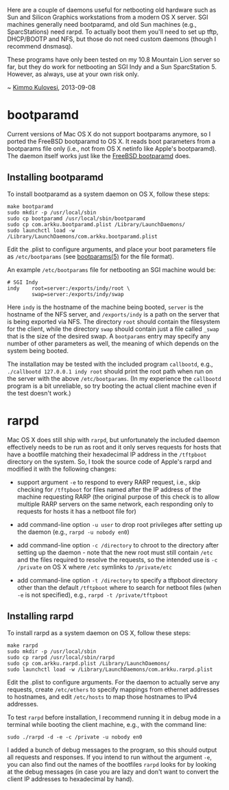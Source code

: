 Here are a couple of daemons useful for netbooting old hardware such as
Sun and Silicon Graphics workstations from a modern OS X server. SGI machines
generally need bootparamd, and old Sun machines (e.g., SparcStations) need
rarpd. To actually boot them you'll need to set up tftp, DHCP/BOOTP and NFS,
but those do not need custom daemons (though I recommend dnsmasq).

These programs have only been tested on my 10.8 Mountain Lion server so far,
but they do work for netbooting an SGI Indy and a Sun SparcStation 5. However,
as always, use at your own risk only.

~ [Kimmo Kulovesi](http://arkku.com/), 2013-09-08


bootparamd
==========

Current versions of Mac OS X do not support bootparams anymore, so I
ported the FreeBSD bootparamd to OS X. It reads boot parameters from
a bootparams file only (i.e., not from OS X netinfo like Apple's bootparamd).
The daemon itself works just like the
[FreeBSD bootparamd](http://www.unix.com/man-page/freebsd/8/bootparamd/) does.


Installing bootparamd
---------------------

To install bootparamd as a system daemon on OS X, follow these steps:

    make bootparamd
    sudo mkdir -p /usr/local/sbin
    sudo cp bootparamd /usr/local/sbin/bootparamd
    sudo cp com.arkku.bootparamd.plist /Library/LaunchDaemons/
    sudo launchctl load -w /Library/LaunchDaemons/com.arkku.bootparamd.plist

Edit the .plist to configure arguments, and place your boot parameters
file as `/etc/bootparams` (see
[bootparams(5)](http://www.unix.com/man-page/freebsd/5/bootparams/) for the
file format).

An example `/etc/bootparams` file for netbooting an SGI machine would be:

```
# SGI Indy
indy    root=server:/exports/indy/root \
        swap=server:/exports/indy/swap
```

Here `indy` is the hostname of the machine being booted, `server` is the
hostname of the NFS server, and `/exports/indy` is a path on the server
that is being exported via NFS. The directory `root` should contain the
filesystem for the client, while the directory `swap` should contain just
a file called `_swap` that is the size of the desired swap. A `bootparams`
entry may specify any number of other parameters as well, the meaning of
which depends on the system being booted.

The installation may be tested with the included program `callbootd`, e.g.,
`./callbootd 127.0.0.1 indy root` should print the root path when run on the
server with the above `/etc/bootparams`. (In my experience the `callbootd`
program is a bit unreliable, so try booting the actual client machine even
if the test doesn't work.)


rarpd
=====

Mac OS X does still ship with `rarpd`, but unfortunately the included
daemon effectively needs to be run as root and it only serves requests
for hosts that have a bootfile matching their hexadecimal IP address
in the `/tftpboot` directory on the system. So, I took the source code
of Apple's rarpd and modified it with the following changes:

* support argument `-e` to respond to every RARP request, i.e.,
  skip checking for `/tftpboot` for files named after the IP
  address of the machine requesting RARP (the original purpose
  of this check is to allow multiple RARP servers on the same
  network, each responding only to requests for hosts it has
  a netboot file for)

* add command-line option `-u user` to drop root privileges
  after setting up the daemon (e.g., `rarpd -u nobody en0`)

* add command-line option `-c /directory` to chroot to the directory
  after setting up the daemon - note that the new root must still
  contain `/etc` and the files required to resolve the requests,
  so the intended use is `-c /private` on OS X where `/etc` symlinks
  to `/private/etc`

* add command-line option `-t /directory` to specify a tftpboot
  directory other than the default `/tftpboot` where to search for
  netboot files (when `-e` is not specified), e.g.,
  `rarpd -t /private/tftpboot`

Installing rarpd
----------------

To install rarpd as a system daemon on OS X, follow these steps:

    make rarpd
    sudo mkdir -p /usr/local/sbin
    sudo cp rarpd /usr/local/sbin/rarpd
    sudo cp com.arkku.rarpd.plist /Library/LaunchDaemons/
    sudo launchctl load -w /Library/LaunchDaemons/com.arkku.rarpd.plist

Edit the .plist to configure arguments. For the daemon to actually serve any
requests, create `/etc/ethers` to specify mappings from ethernet addresses to
hostnames, and edit `/etc/hosts` to map those hostnames to IPv4 addresses.

To test `rarpd` before installation, I recommend running it in debug mode in
a terminal while booting the client machine, e.g., with the command line:

    sudo ./rarpd -d -e -c /private -u nobody en0

I added a bunch of debug messages to the program, so this should output all
requests and responses. If you intend to run without the argument `-e`, you
can also find out the names of the bootfiles `rarpd` looks for by looking
at the debug messages (in case you are lazy and don't want to convert the
client IP addresses to hexadecimal by hand).
